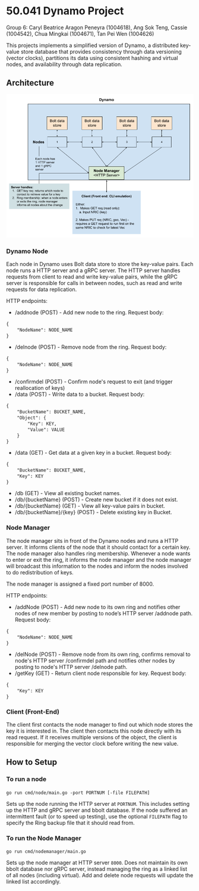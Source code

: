 # 50.041 Dynamo Project
Group 6: Caryl Beatrice Aragon Peneyra (1004618), Ang Sok Teng, Cassie (1004542), Chua Mingkai (1004671), Tan Pei Wen (1004626)

This projects implements a simplified version of Dynamo, a distributed key-value store database that provides consistency through data versioning (vector clocks), partitions its data using consistent hashing and virtual nodes, and availability through data replication.

## Architecture
![Image architecture](img/architecture.png)

### Dynamo Node
Each node in Dynamo uses Bolt data store to store the key-value pairs. Each node runs a HTTP server and a gRPC server. The HTTP server handles requests from client to read and write key-value pairs, while the gRPC server is responsible for calls in between nodes, such as read and write requests for data replication.

HTTP endpoints:
* /addnode (POST) - Add new node to the ring. Request body:
```
{
    "NodeName": NODE_NAME
}
```
* /delnode (POST) - Remove node from the ring. Request body:
```
{
    "NodeName": NODE_NAME
}
```
* /confirmdel (POST) - Confirm node's request to exit (and trigger reallocation of keys) 
* /data (POST) - Write data to a bucket. Request body:
```
{
	"BucketName": BUCKET_NAME,
	"Object": {
        "Key": KEY,
        "Value": VALUE
    }
}
```
* /data (GET) - Get data at a given key in a bucket. Request body:
```
{
	"BucketName": BUCKET_NAME,
	"Key": KEY
}
```
* /db (GET) - View all existing bucket names. 
* /db/{bucketName} (POST) - Create new bucket if it does not exist. 
* /db/{bucketName} (GET) - View all key-value pairs in bucket. 
* /db/{bucketName}/{key} (POST) - Delete existing key in Bucket. 

### Node Manager
The node manager sits in front of the Dynamo nodes and runs a HTTP server. It informs clients of the node that it should contact for a certain key. The node manager also handles ring membership. Whenever a node wants to enter or exit the ring, it informs the node manager and the node manager will broadcast this information to the nodes and inform the nodes involved to do redistribution of keys. 

The node manager is assigned a fixed port number of 8000.

HTTP endpoints:
* /addNode (POST) - Add new node to its own ring and notifies other nodes of new member by posting to node’s HTTP server /addnode path. Request body:
```
{
    "NodeName": NODE_NAME
}
```
* /delNode (POST) - Remove node from its own ring, confirms removal to node's HTTP server /confirmdel path and notifies other nodes by posting to node's HTTP server /delnode path. 
* /getKey (GET) - Return client node responsible for key. Request body:
```
{
    "Key": KEY
}
```


### Client (Front-End)
The client first contacts the node manager to find out which node stores the key it is interested in. The client then contacts this node directly with its read request. If it receives multiple versions of the object, the client is responsible for merging the vector clock before writing the new value.

## How to Setup
### To run a node
`go run cmd/node/main.go -port PORTNUM [-file FILEPATH]`

Sets up the node running the HTTP server at `PORTNUM`. This includes setting up the HTTP and gRPC server and bbolt database. 
If the node suffered an intermittent fault (or to speed up testing), use the optional `FILEPATH` flag to specify the Ring backup file that it should read from.

### To run the Node Manager
`go run cmd/nodemanager/main.go`

Sets up the node manager at HTTP server `8000`. Does not maintain its own bbolt database nor gRPC server, instead managing the ring as a linked list of all nodes (including virtual). Add and delete node requests will update the linked list accordingly.
